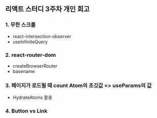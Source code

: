 ## 리액트 스터디 3주차 개인 회고

### 1. 무한 스크롤
- react-intersection-observer
- useInfiniteQuery

### 2. react-router-dom
- createBrowserRouter
- basename

### 3. 페이지가 로드될 때 count Atom의 초깃값 => useParams의 값
- HydrateAtoms 활용

### 4. Button vs Link